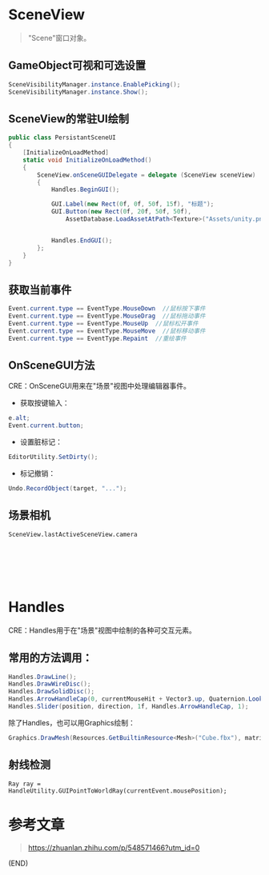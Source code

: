 # SceneView

> "Scene"窗口对象。    


## GameObject可视和可选设置  

```C#  
SceneVisibilityManager.instance.EnablePicking();
SceneVisibilityManager.instance.Show();
```

## SceneView的常驻UI绘制      

```C#  
public class PersistantSceneUI 
{
    [InitializeOnLoadMethod]
    static void InitializeOnLoadMethod()
    {
        SceneView.onSceneGUIDelegate = delegate (SceneView sceneView)
        {
            Handles.BeginGUI();

            GUI.Label(new Rect(0f, 0f, 50f, 15f), "标题");
            GUI.Button(new Rect(0f, 20f, 50f, 50f),
                AssetDatabase.LoadAssetAtPath<Texture>("Assets/unity.png"));


            Handles.EndGUI();
        };   
    }
}
```  


## 获取当前事件    

```C#  
Event.current.type == EventType.MouseDown  //鼠标按下事件  
Event.current.type == EventType.MouseDrag  //鼠标拖动事件  
Event.current.type == EventType.MouseUp  //鼠标松开事件  
Event.current.type == EventType.MouseMove  //鼠标移动事件
Event.current.type == EventType.Repaint  //重绘事件  

```  


## OnSceneGUI方法    

CRE：OnSceneGUI用来在"场景"视图中处理编辑器事件。    

- 获取按键输入：  

```C#  
e.alt;
Event.current.button;
```

- 设置脏标记：  

```C#  
EditorUtility.SetDirty();    
```  

- 标记撤销：  

```C#
Undo.RecordObject(target, "...");
```

## 场景相机  

`SceneView.lastActiveSceneView.camera`  


<br />
<br />
<br />
<br />



# Handles    

CRE：Handles用于在"场景"视图中绘制的各种可交互元素。    

## 常用的方法调用：  

```C#  
Handles.DrawLine();
Handles.DrawWireDisc();
Handles.DrawSolidDisc();  
Handles.ArrowHandleCap(0, currentMouseHit + Vector3.up, Quaternion.LookRotation(-Vector3.up), 0.85f, EventType.Repaint);
Handles.Slider(position, direction, 1f, Handles.ArrowHandleCap, 1);
```  
除了Handles，也可以用Graphics绘制：  
```C#  
Graphics.DrawMesh(Resources.GetBuiltinResource<Mesh>("Cube.fbx"), matrix, mat, 0);
```  


## 射线检测  

`Ray ray = HandleUtility.GUIPointToWorldRay(currentEvent.mousePosition);`  



# 参考文章    

> https://zhuanlan.zhihu.com/p/548571466?utm_id=0  

(END)  